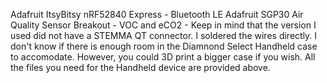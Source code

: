 Adafruit ItsyBitsy nRF52840 Express - Bluetooth LE
Adafruit SGP30 Air Quality Sensor Breakout - VOC and eCO2 - Keep in mind that the version I used did not have a STEMMA QT connector. I soldered the wires directly. I don't know if there is enough room in the Diamnond Select Handheld case to accomodate. However, you could 3D print a bigger case if you wish.
All the files you need for the Handheld device are provided above. 
